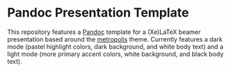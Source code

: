 # Pandoc Presentation Template

This repository features a [Pandoc](https://pandoc.org) template for a (Xe)LaTeX beamer presentation based around the [metropolis](https://github.com/matze/mtheme) theme. Currently features a dark mode (pastel highlight colors, dark background, and white body text) and a light mode (more primary accent colors, white background, and black body text).